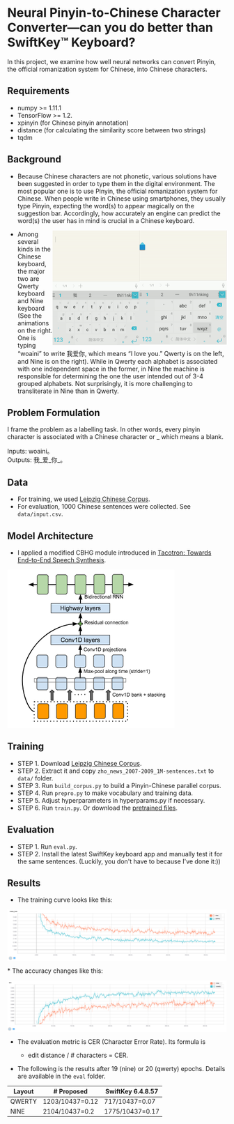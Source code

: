 # Neural Pinyin-to-Chinese Character Converter—can you do better than SwiftKey™ Keyboard?

In this project, we examine how well neural networks can convert Pinyin, the official romanization system for Chinese, into Chinese characters.

## Requirements
  * numpy >= 1.11.1
  * TensorFlow >= 1.2.
  * xpinyin (for Chinese pinyin annotation)
  * distance (for calculating the similarity score between two strings)
  * tqdm

## Background

* Because Chinese characters are not phonetic, various solutions have been suggested in order to type them in the digital environment. The most popular one is to use Pinyin, the official romanization system for Chinese. When people write in Chinese using smartphones, they usually type Pinyin, expecting the word(s) to appear magically on the suggestion bar. Accordingly, how accurately an engine can predict the word(s) the user has in mind is crucial in a Chinese keyboard. 

<img src="images/swiftkey_ten.gif" width="200" align="right"> 
<img src="images/swiftkey_qwerty.gif" width="200" align="right">

* Among several kinds in the Chinese keyboard, the major two are Qwerty keyboard and Nine keyboard (See the animations on the right. One is typing “woaini” to write 我爱你, which means “I love you.” Qwerty is on the left, and Nine is on the right). While in Qwerty each alphabet is associated with one independent space in the former, in Nine the machine is responsible for determining the one the user intended out of 3-4 grouped alphabets. Not surprisingly, it is more challenging to transliterate in Nine than in Qwerty.

## Problem Formulation
I frame the problem as a labelling task. In other words, every pinyin character is associated with a Chinese character or _ which means a blank.

Inputs:  woaini。<br>
Outputs: 我_爱_你_。
 
## Data
* For training, we used [Leipzig Chinese Corpus](http://corpora2.informatik.uni-leipzig.de/download.html). 
* For evaluation, 1000 Chinese sentences were collected. See `data/input.csv`.

## Model Architecture
* I applied a modified CBHG module introduced in [Tacotron: Towards End-to-End Speech Synthesis](https://arxiv.org/abs/1703.10135).

<img src="images/cbhg.png" align="middle"> 

## Training

* STEP 1. Download [Leipzig Chinese Corpus](http://corpora2.informatik.uni-leipzig.de/downloads/zho_news_2007-2009_1M-text.tar.gz).
* STEP 2. Extract it and copy `zho_news_2007-2009_1M-sentences.txt` to `data/` folder.
* STEP 3. Run `build_corpus.py` to build a Pinyin-Chinese parallel corpus.
* STEP 4. Run `prepro.py` to make vocabulary and training data.
* STEP 5. Adjust hyperparameters in hyperparams.py if necessary.
* STEP 6. Run `train.py`. Or download the [pretrained files](https://u42868014.dl.dropboxusercontent.com/u/42868014/neural_chinese_transliterator/log.zip).

## Evaluation

* STEP 1. Run `eval.py`.
* STEP 2. Install the latest SwiftKey keyboard app and manually test it for the same sentences. (Luckily, you don't have to because I've done it:))

## Results

* The training curve looks like this:

<img src="images/loss.png" align="middle"> 

<p>
* The accuracy changes like this:
<p>
<img src="images/acc.png" align="middle"> 

* The evaluation metric is CER (Character Error Rate). Its formula is

   * edit distance / # characters = CER.

* The following is the results after 19 (nine) or 20 (qwerty) epochs. Details are available in the `eval` folder.

| Layout | # Proposed | SwiftKey 6.4.8.57 |
|--- |--- |--- |
|QWERTY| 1203/10437=0.12 | 717/10437=0.07 |
|NINE| 2104/10437=0.2 |  1775/10437=0.17|








